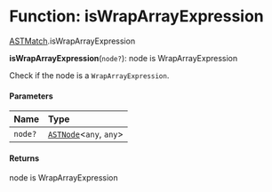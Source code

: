 # Function: isWrapArrayExpression

[ASTMatch](/auto-docs/editor/modules/ASTMatch.md).isWrapArrayExpression

**isWrapArrayExpression**(`node?`): node is WrapArrayExpression

Check if the node is a `WrapArrayExpression`.

#### Parameters

| Name | Type |
| :------ | :------ |
| `node?` | [`ASTNode`](/auto-docs/editor/classes/ASTNode.md)<`any`, `any`> |

#### Returns

node is WrapArrayExpression
